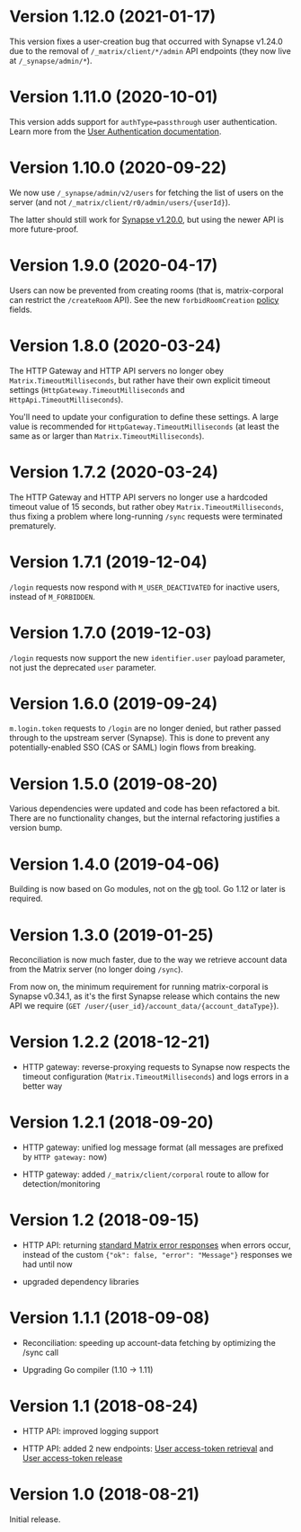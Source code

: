 # Version 1.12.0 (2021-01-17)

This version fixes a user-creation bug that occurred with Synapse v1.24.0 due to the removal of `/_matrix/client/*/admin` API endpoints (they now live at `/_synapse/admin/*`).


# Version 1.11.0 (2020-10-01)

This version adds support for `authType=passthrough` user authentication.
Learn more from the [User Authentication documentation](docs/user-authentication.md).


# Version 1.10.0 (2020-09-22)

We now use `/_synapse/admin/v2/users` for fetching the list of users on the server (and not `/_matrix/client/r0/admin/users/{userId}`).

The latter should still work for [Synapse v1.20.0](https://github.com/matrix-org/synapse/releases/tag/v1.20.0), but using the newer API is more future-proof.


# Version 1.9.0 (2020-04-17)

Users can now be prevented from creating rooms (that is, matrix-corporal can restrict the `/createRoom` API).
See the new `forbidRoomCreation` [policy](docs/policy.md) fields.


# Version 1.8.0 (2020-03-24)

The HTTP Gateway and HTTP API servers no longer obey `Matrix.TimeoutMilliseconds`,
but rather have their own explicit timeout settings (`HttpGateway.TimeoutMilliseconds` and `HttpApi.TimeoutMilliseconds`).

You'll need to update your configuration to define these settings.
A large value is recommended for `HttpGateway.TimeoutMilliseconds` (at least the same as or larger than `Matrix.TimeoutMilliseconds`).


# Version 1.7.2 (2020-03-24)

The HTTP Gateway and HTTP API servers no longer use a hardcoded timeout value of 15 seconds,
but rather obey `Matrix.TimeoutMilliseconds`, thus fixing a problem where long-running
`/sync` requests were terminated prematurely.


# Version 1.7.1 (2019-12-04)

`/login` requests now respond with `M_USER_DEACTIVATED` for inactive users, instead of `M_FORBIDDEN`.


# Version 1.7.0 (2019-12-03)

`/login` requests now support the new `identifier.user` payload parameter, not just the deprecated `user` parameter.


# Version 1.6.0 (2019-09-24)

`m.login.token` requests to `/login` are no longer denied, but rather passed through to the upstream server (Synapse).
This is done to prevent any potentially-enabled SSO (CAS or SAML) login flows from breaking.


# Version 1.5.0 (2019-08-20)

Various dependencies were updated and code has been refactored a bit.
There are no functionality changes, but the internal refactoring justifies a version bump.


# Version 1.4.0 (2019-04-06)

Building is now based on Go modules, not on the [gb](https://getgb.io/) tool.
Go 1.12 or later is required.


# Version 1.3.0 (2019-01-25)

Reconciliation is now much faster, due to the way we retrieve account data from the Matrix server (no longer doing `/sync`).

From now on, the minimum requirement for running matrix-corporal is Synapse v0.34.1,
as it's the first Synapse release which contains the new API we require (`GET /user/{user_id}/account_data/{account_dataType}`).


# Version 1.2.2 (2018-12-21)

- HTTP gateway: reverse-proxying requests to Synapse now respects the timeout configuration (`Matrix.TimeoutMilliseconds`) and logs errors in a better way


# Version 1.2.1 (2018-09-20)

- HTTP gateway: unified log message format (all messages are prefixed by `HTTP gateway:` now)

- HTTP gateway: added `/_matrix/client/corporal` route to allow for detection/monitoring


# Version 1.2 (2018-09-15)

- HTTP API: returning [standard Matrix error responses](https://matrix.org/docs/spec/client_server/r0.4.0.html#api-standards) when errors occur, instead of the custom `{"ok": false, "error": "Message"}` responses we had until now

- upgraded dependency libraries


# Version 1.1.1 (2018-09-08)

- Reconciliation: speeding up account-data fetching by optimizing the /sync call

- Upgrading Go compiler (1.10 -> 1.11)


# Version 1.1 (2018-08-24)

- HTTP API: improved logging support

- HTTP API: added 2 new endpoints: [User access-token retrieval](docs/http-api.md#user-access-token-retrieval-endpoint) and [User access-token release](docs/http-api.md#user-access-token-release-endpoint)


# Version 1.0 (2018-08-21)

Initial release.
